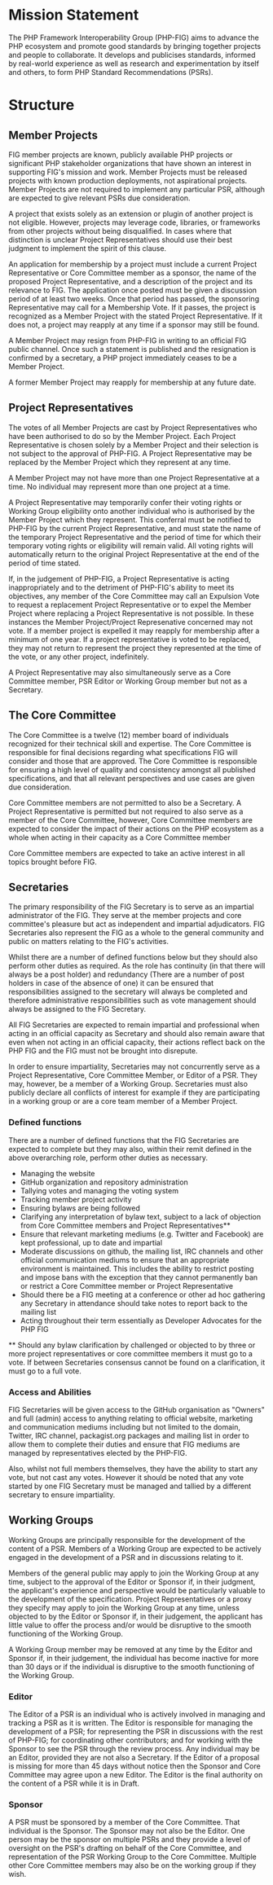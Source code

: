 # Mission Statement

The PHP Framework Interoperability Group (PHP-FIG) aims to advance the PHP ecosystem and promote good standards by bringing together projects and people to collaborate. It develops and publicises standards, informed by real-world experience as well as research and experimentation by itself and others, to form PHP Standard Recommendations (PSRs).

# Structure

## Member Projects

FIG member projects are known, publicly available PHP projects or significant PHP stakeholder organizations that have shown an interest in supporting FIG's mission and work. Member Projects must be released projects with known production deployments, not aspirational projects. Member Projects are not required to implement any particular PSR, although are expected to give relevant PSRs due consideration.

A project that exists solely as an extension or plugin of another project is not eligible. However, projects may leverage code, libraries, or frameworks from other projects without being disqualified. In cases where that distinction is unclear Project Representatives should use their best judgment to implement the spirit of this clause.

An application for membership by a project must include a current Project Representative or Core Committee member as a sponsor, the name of the proposed Project Representative, and a description of the project and its relevance to FIG. The application once posted must be given a discussion period of at least two weeks. Once that period has passed, the sponsoring Representative may call for a Membership Vote. If it passes, the project is recognized as a Member Project with the stated Project Representative. If it does not, a project may reapply at any time if a sponsor may still be found.

A Member Project may resign from PHP-FIG in writing to an official FIG public channel. Once such a statement is published and the resignation is confirmed by a secretary, a PHP project immediately ceases to be a Member Project.

A former Member Project may reapply for membership at any future date.

## Project Representatives

The votes of all Member Projects are cast by Project Representatives who have been authorised to do so by the Member Project. Each Project Representative is chosen solely by a Member Project and their selection is not subject to the approval of PHP-FIG. A Project Representative may be replaced by the Member Project which they represent at any time.

A Member Project may not have more than one Project Representative at a time. No individual may represent more than one project at a time.

A Project Representative may temporarily confer their voting rights or Working Group eligibility onto another individual who is authorised by the Member Project which they represent. This conferral must be notified to PHP-FIG by the current Project Representative, and must state the name of the temporary Project Representative and the period of time for which their temporary voting rights or eligibility will remain valid. All voting rights will automatically return to the original Project Representative at the end of the period of time stated.

If, in the judgement of PHP-FIG, a Project Representative is acting inappropriately and to the detriment of PHP-FIG's ability to meet its objectives, any member of the Core Committee may call an Expulsion Vote to request a replacement Project Representative or to expel the Member Project where replacing a Project Representative is not possible. In these instances the Member Project/Project Represenative concerned may not vote. If a member project is expelled it may reapply for membership after a minimum of one year. If a project representative is voted to be replaced, they may not return to represent the project they represented at the time of the vote, or any other project, indefinitely.

A Project Representative may also simultaneously serve as a Core Committee member, PSR Editor or Working Group member but not as a Secretary.

## The Core Committee

The Core Committee is a twelve (12) member board of individuals recognized for their technical skill and expertise. The Core Committee is responsible for final decisions regarding what specifications FIG will consider and those that are approved. The Core Committee is responsible for ensuring a high level of quality and consistency amongst all published specifications, and that all relevant perspectives and use cases are given due consideration.

Core Committee members are not permitted to also be a Secretary. A Project Representative is permitted but not required to also serve as a member of the Core Committee, however, Core Committee members are expected to consider the impact of their actions on the PHP ecosystem as a whole when acting in their capacity as a Core Committee member

Core Committee members are expected to take an active interest in all topics brought before FIG.

## Secretaries

The primary responsibility of the FIG Secretary is to serve as an impartial administrator of the FIG. They serve at the member projects and core committee's pleasure but act as independent and impartial adjudicators. FIG Secretaries also represent the FIG as a whole to the general community and public on matters relating to the FIG's activities.

Whilst there are a number of defined functions below but they should also perform other duties as required. As the role has continuity (in that there will always be a post holder) and redundancy (There are a number of post holders in case of the absence of one) it can be ensured that responsibilities assigned to the secretary will always be completed and therefore administrative responsibilities such as vote management should always be assigned to the FIG Secretary.

All FIG Secretaries are expected to remain impartial and professional when acting in an official capacity as Secretary and should also remain aware that even when not acting in an official capacity, their actions reflect back on the PHP FIG and the FIG must not be brought into disrepute.

In order to ensure impartiality, Secretaries may not concurrently serve as a Project Representative, Core Committee Member, or Editor of a PSR. They may, however, be a member of a Working Group. Secretaries must also publicly declare all conflicts of interest for example if they are participating in a working group or are a core team member of a Member Project.

### Defined functions

There are a number of defined functions that the FIG Secretaries are expected to complete but they may also, within their remit defined in the above overarching role, perform other duties as necessary.

* Managing the website
* GitHub organization and repository administration
* Tallying votes and managing the voting system
* Tracking member project activity
* Ensuring bylaws are being followed
* Clarifying any interpretation of bylaw text, subject to a lack of objection from Core Committee members and Project Representatives**
* Ensure that relevant marketing mediums (e.g. Twitter and Facebook) are kept professional, up to date and impartial
* Moderate discussions on github, the mailing list, IRC channels and other official communication mediums to ensure that an appropriate environment is maintained. This includes the ability to restrict posting and impose bans with the exception that they cannot permanently ban or restrict a Core Committee member or Project Representative
* Should there be a FIG meeting at a conference or other ad hoc gathering any Secretary in attendance should take notes to report back to the mailing list
* Acting throughout their term essentially as Developer Advocates for the PHP FIG

 ** Should any bylaw clarification by challenged or objected to by three or more project representatives or core committee members it must go to a vote. If between Secretaries consensus cannot be found on a clarification, it must go to a full vote.

### Access and Abilities

FIG Secretaries will be given access to the GitHub organisation as "Owners" and full (admin) access to anything relating to official website, marketing and communication mediums including but not limited to the domain, Twitter, IRC channel, packagist.org packages and mailing list in order to allow them to complete their duties and ensure that FIG mediums are managed by representatives elected by the PHP-FIG.

Also, whilst not full members themselves, they have the ability to start any vote, but not cast any votes. However it should be noted that any vote started by one FIG Secretary must be managed and tallied by a different secretary to ensure impartiality.

## Working Groups

Working Groups are principally responsible for the development of the content of a PSR. Members of a Working Group are expected to be actively engaged in the development of a PSR and in discussions relating to it.

Members of the general public may apply to join the Working Group at any time, subject to the approval of the Editor or Sponsor if, in their judgment, the applicant's experience and perspective would be particularly valuable to the development of the specification. Project Representatives or a proxy they specify may apply to join the Working Group at any time, unless objected to by the Editor or Sponsor if, in their judgement, the applicant has little value to offer the process and/or would be disruptive to the smooth functioning of the Working Group.

A Working Group member may be removed at any time by the Editor and Sponsor if, in their judgement, the individual has become inactive for more than 30 days or if the individual is disruptive to the smooth functioning of the Working Group.

### Editor

The Editor of a PSR is an individual who is actively involved in managing and tracking a PSR as it is written. The Editor is responsible for managing the development of a PSR; for representing the PSR in discussions with the rest of PHP-FIG; for coordinating other contributors; and for working with the Sponsor to see the PSR through the review process. Any individual may be an Editor, provided they are not also a Secretary. If the Editor of a proposal is missing for more than 45 days without notice then the Sponsor and Core Committee may agree upon a new Editor. The Editor is the final authority on the content of a PSR while it is in Draft.

### Sponsor

A PSR must be sponsored by a member of the Core Committee. That individual is the Sponsor. The Sponsor may not also be the Editor. One person may be the sponsor on multiple PSRs and they provide a level of oversight on the PSR's drafting on behalf of the Core Committee, and representation of the PSR Working Group to the Core Committee. Multiple other Core Committee members may also be on the working group if they wish.
